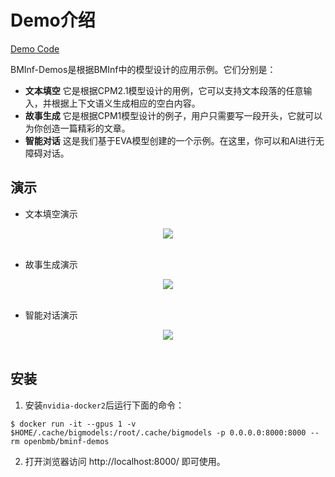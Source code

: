 # Demo介绍

[Demo Code](https://github.com/OpenBMB/BMInf-demos)

BMInf-Demos是根据BMInf中的模型设计的应用示例。它们分别是：
+ **文本填空** 它是根据CPM2.1模型设计的用例，它可以支持文本段落的任意输入，并根据上下文语义生成相应的空白内容。
+ **故事生成** 它是根据CPM1模型设计的例子，用户只需要写一段开头，它就可以为你创造一篇精彩的文章。
+ **智能对话** 这是我们基于EVA模型创建的一个示例。在这里，你可以和AI进行无障碍对话。

## 演示

+ 文本填空演示
<div  align="center">    
<img src="https://raw.githubusercontent.com/OpenBMB/BMInf/master/docs/source/note/demo1.jpg" align=center />
</div>
<br/>

+ 故事生成演示

<div  align="center">    
<img src="https://raw.githubusercontent.com/OpenBMB/BMInf/master/docs/source/note/demo2.jpg" align=center />
</div>
<br/>

+ 智能对话演示
<div  align="center">    
<img src="https://raw.githubusercontent.com/OpenBMB/BMInf/master/docs/source/note/demo3.jpg" align=center />
</div>
<br/>


## 安装

1. 安装`nvidia-docker2`后运行下面的命令：

```console
$ docker run -it --gpus 1 -v $HOME/.cache/bigmodels:/root/.cache/bigmodels -p 0.0.0.0:8000:8000 --rm openbmb/bminf-demos
```

2. 打开浏览器访问 http://localhost:8000/ 即可使用。


